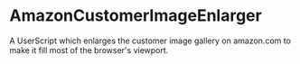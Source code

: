 # AmazonCustomerImageEnlarger
A UserScript which enlarges the customer image gallery on amazon.com to make it fill most of the browser's viewport.
